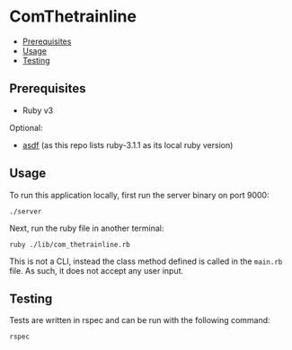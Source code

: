 # ComThetrainline

<!-- vim-markdown-toc GFM -->

* [Prerequisites](#prerequisites)
* [Usage](#usage)
* [Testing](#testing)

<!-- vim-markdown-toc -->

## Prerequisites

* Ruby v3

Optional:

* [asdf](https://asdf-vm.com/) (as this repo lists ruby-3.1.1 as its local ruby
  version)


## Usage

To run this application locally, first run the server binary on port 9000:

    ./server

Next, run the ruby file in another terminal:

    ruby ./lib/com_thetrainline.rb

This is not a CLI, instead the class method defined is called in the `main.rb`
file. As such, it does not accept any user input.


##  Testing

Tests are written in rspec and can be run with the following command:

    rspec
